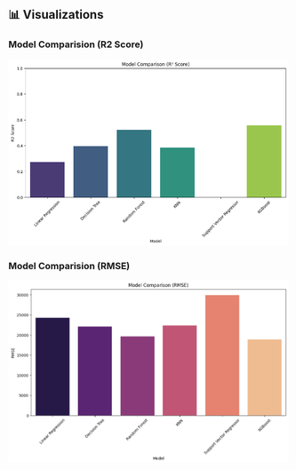
## 📊 Visualizations

### Model Comparision (R2 Score)
![Model Comparision (R2 Score)](https://github.com/asim-git-hub/Employee-Salary-Prediction-using-AI-ML/blob/main/Visual%20Model%20Performance/Model%20Comparision%20(R2%20Score).png)

### Model Comparision (RMSE)
![Model Comparision (RMSE)](https://github.com/asim-git-hub/Employee-Salary-Prediction-using-AI-ML/blob/main/Visual%20Model%20Performance/Model%20Comparision%20(RMSE).png)

